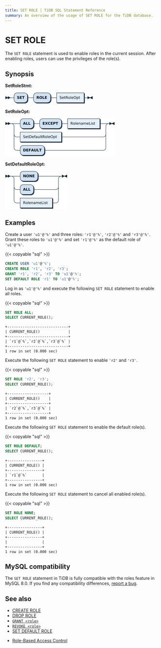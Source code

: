```yaml
---
title: SET ROLE | TiDB SQL Statement Reference
summary: An overview of the usage of SET ROLE for the TiDB database.
---
```


# SET ROLE

The `SET ROLE` statement is used to enable roles in the current session. After enabling roles, users can use the privileges of the role(s).

## Synopsis

**SetRoleStmt:**

![SetRoleStmt](/media/sqlgram/SetRoleStmt.png)

**SetRoleOpt:**

![SetRoleOpt](/media/sqlgram/SetRoleOpt.png)

**SetDefaultRoleOpt:**

![SetDefaultRoleOpt](/media/sqlgram/SetDefaultRoleOpt.png)

## Examples

Create a user `'u1'@'%'` and three roles: `'r1'@'%'`, `'r2'@'%'` and `'r3'@'%'`. Grant these roles to `'u1'@'%'` and set `'r1'@'%'` as the default role of `'u1'@'%'`.

{{< copyable "sql" >}}

```sql
CREATE USER 'u1'@'%';
CREATE ROLE 'r1', 'r2', 'r3';
GRANT 'r1', 'r2', 'r3' TO 'u1'@'%';
SET DEFAULT ROLE 'r1' TO 'u1'@'%';
```

Log in as `'u1'@'%'` and execute the following `SET ROLE` statement to enable all roles.

{{< copyable "sql" >}}

```sql
SET ROLE ALL;
SELECT CURRENT_ROLE();
```

```
+----------------------------+
| CURRENT_ROLE()             |
+----------------------------+
| `r1`@`%`,`r2`@`%`,`r3`@`%` |
+----------------------------+
1 row in set (0.000 sec)
```

Execute the following `SET ROLE` statement to enable `'r2'` and `'r3'`.

{{< copyable "sql" >}}

```sql
SET ROLE 'r2', 'r3';
SELECT CURRENT_ROLE();
```

```
+-------------------+
| CURRENT_ROLE()    |
+-------------------+
| `r2`@`%`,`r3`@`%` |
+-------------------+
1 row in set (0.000 sec)
```

Execute the following `SET ROLE` statement to enable the default role(s).

{{< copyable "sql" >}}

```sql
SET ROLE DEFAULT;
SELECT CURRENT_ROLE();
```

```
+----------------+
| CURRENT_ROLE() |
+----------------+
| `r1`@`%`       |
+----------------+
1 row in set (0.000 sec)
```

Execute the following `SET ROLE` statement to cancel all enabled role(s).

{{< copyable "sql" >}}

```sql
SET ROLE NONE;
SELECT CURRENT_ROLE();
```

```
+----------------+
| CURRENT_ROLE() |
+----------------+
|                |
+----------------+
1 row in set (0.000 sec)
```

## MySQL compatibility

The `SET ROLE` statement in TiDB is fully compatible with the roles feature in MySQL 8.0. If you find any compatibility differences, [report a bug](/support.md).

## See also

* [CREATE ROLE](/sql-statements/sql-statement-create-role.md)
* [DROP ROLE](/sql-statements/sql-statement-drop-role.md)
* [`GRANT <role>`](/sql-statements/sql-statement-grant-role.md)
* [`REVOKE <role>`](/sql-statements/sql-statement-revoke-role.md)
* [SET DEFAULT ROLE](/sql-statements/sql-statement-set-default-role.md)

<CustomContent platform="tidb">

* [Role-Based Access Control](/role-based-access-control.md)

</CustomContent>

